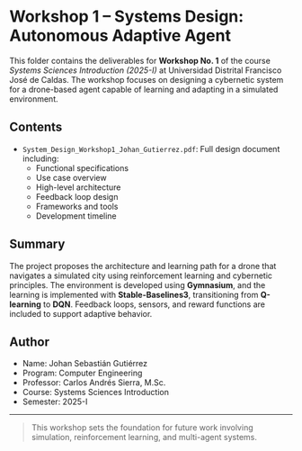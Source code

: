 # Workshop 1 – Systems Design: Autonomous Adaptive Agent

This folder contains the deliverables for **Workshop No. 1** of the course *Systems Sciences Introduction (2025-I)* at Universidad Distrital Francisco José de Caldas. The workshop focuses on designing a cybernetic system for a drone-based agent capable of learning and adapting in a simulated environment.

## Contents

- `System_Design_Workshop1_Johan_Gutierrez.pdf`: Full design document including:
  - Functional specifications
  - Use case overview
  - High-level architecture
  - Feedback loop design
  - Frameworks and tools
  - Development timeline

## Summary

The project proposes the architecture and learning path for a drone that navigates a simulated city using reinforcement learning and cybernetic principles. The environment is developed using **Gymnasium**, and the learning is implemented with **Stable-Baselines3**, transitioning from **Q-learning** to **DQN**. Feedback loops, sensors, and reward functions are included to support adaptive behavior.

## Author

- Name: Johan Sebastián Gutiérrez
- Program: Computer Engineering  
- Professor: Carlos Andrés Sierra, M.Sc.  
- Course: Systems Sciences Introduction  
- Semester: 2025-I

---

> This workshop sets the foundation for future work involving simulation, reinforcement learning, and multi-agent systems.
